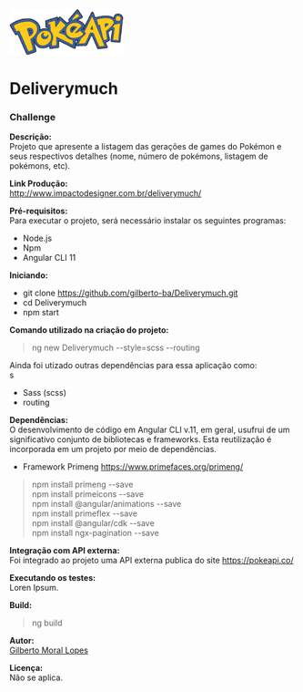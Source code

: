 <img src="https://github.com/gilberto-ba/Deliverymuch/blob/master/src/assets/img/logo_pokeapi.png?raw=true" width="200" height="80" alt="Pokemon">

# Deliverymuch
<h3>Challenge</h3>

<strong>Descrição:</strong><br />
Projeto que apresente a listagem das gerações de games do
Pokémon e seus respectivos detalhes (nome, número de pokémons,
listagem de pokémons, etc).

<strong>Link Produção:</strong><br />
http://www.impactodesigner.com.br/deliverymuch/<br />

<strong>Pré-requisitos:</strong><br />
Para executar o projeto, será necessário instalar os seguintes programas:
- Node.js
- Npm
- Angular CLI 11

<strong>Iniciando:</strong>
- git clone https://github.com/gilberto-ba/Deliverymuch.git
- cd Deliverymuch
- npm start

<strong>Comando utilizado na criação do projeto:</strong><br />
> ng new Deliverymuch --style=scss --routing<br />

Ainda foi utizado outras dependências para essa aplicação como:<br />s
- Sass (scss)<br /> 
- routing<br />

<strong>Dependências:</strong><br />
O desenvolvimento de código em Angular CLI v.11, em geral, usufrui de um significativo conjunto de bibliotecas e frameworks. Esta reutilização é incorporada em um projeto por meio de dependências.

- Framework Primeng 
https://www.primefaces.org/primeng/<br />
> npm install primeng --save<br /> 
> npm install primeicons --save<br /> 
> npm install @angular/animations --save<br /> 
> npm install primeflex --save<br /> 
> npm install @angular/cdk --save<br />
> npm install ngx-pagination --save<br />

<strong>Integração com API externa:</strong><br />
Foi integrado ao projeto uma API externa publica do site https://pokeapi.co/

<strong>Executando os testes:</strong><br />
Loren Ipsum.

<strong>Build:</strong><br />
> ng build

<strong>Autor:</strong><br />
<a href="http://www.impactodesigner.com.br/portfolio/" target="_blank">Gilberto Moral Lopes</a>

<strong>Licença:</strong><br />
Não se aplica.